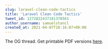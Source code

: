 ```yaml
---
slug: laravel-clean-code-tactics
title: 'Laravel Clean Code Tactics'
tweet_id: 1272822437181378561
author_username: samuelstancl
created_at: 2021-04-07T18:16:07+00:00
---
```

The OG thread. Get printable PDF versions [here](https://gum.co/laravel-clean-code).